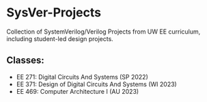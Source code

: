 # SysVer-Projects
Collection of SystemVerilog/Verilog Projects from UW EE curriculum, including student-led design projects.

## Classes:
- EE 271: Digital Circuits And Systems (SP 2022)
- EE 371: Design of Digital Circuits And Systems (WI 2023)
- EE 469: Computer Architecture I (AU 2023)
